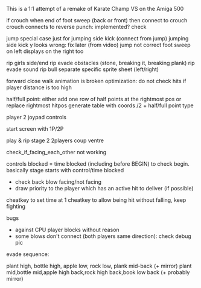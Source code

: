 This is a 1:1 attempt of a remake of Karate Champ VS on the Amiga 500

if crouch when end of foot sweep (back or front) 
then connect to crouch
crouch connects to reverse punch: implemented? check

jump special case just for jumping side kick (connect from jump)
jumping side kick y looks wrong: fix later (from video)
jump not correct
foot sweep on left displays on the right too  
				
rip girls side/end
rip evade obstacles (stone, breaking it, breaking plank)
rip evade sound
rip bull separate specific sprite sheet (left/right)

forward close walk animation is broken
optimization: do not check hits if player distance is too high

half/full point: either add one row of half points at the rightmost pos or replace rightmost hitpos
generate table with coords /2 + half/full point type

player 2 joypad controls


start screen with 1P/2P

play & rip stage 2 2players coup ventre

check_if_facing_each_other not working

controls blocked = time blocked (including before BEGIN) to check begin.
basically stage starts with control/time blocked

- check back blow facing/not facing
- draw priority to the player which has an active hit to deliver (if possible)

cheatkey to set time at 1
cheatkey to allow being hit without falling, keep fighting

bugs

- against CPU player blocks without reason
- some blows don't connect (both players same direction): check debug pic

evade sequence: 

plant high, bottle high, apple low, rock low, plank mid-back (+ mirror)
plant mid,bottle mid,apple high back,rock high back,book low back (+ probably mirror)

